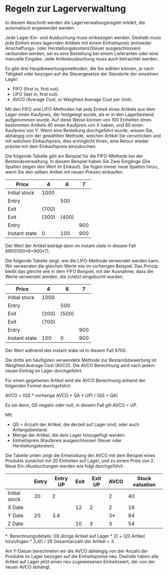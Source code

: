 # Regeln zur Lagerverwaltung

In diesem Abschnitt werden die Lagerverwaltungsregeln erklärt, die automatisch angewendet werden.

Jede Lager-Ein- und Ausbuchung muss einbezogen werden. Deshalb muss jede Einheit eines lagernden Artikels mit einem Einheitspreis (entweder Anschaffungs- oder Herstellungskosten)(Steuer ausgeschlossen) verbunden werden, sei es eine Bestellung bei einem Lieferanten oder eine manuelle Eingabe. Jede Artikelausbuchung muss auch betrachtet werden.

Es gibt drei Hauptbewertungsmethoden, die Sie wählen können, je nach Tätigkeit oder bezogen auf die Steuergesetze der Standorte der einzelnen Lager:

* FIFO (first in, first out).
* LIFO (last in, first out).
* AVCO (Average Cost, or Weighted Average Cost per Unit).

Mit den FIFO und LIFO-Methoden hat jede Einheit eines Artikels aus dem Lager einen Kaufpreis, der festgelegt wurde, als er in den Lagerbestand aufgenommen wurde. Auf diese Weise können von 100 Einheiten eines bestimmten Artikels 40 einen Kaufpreis von X haben, und 60 einen Kaufpreis von Y. Wenn eine Bestellung durchgeführt wurde, wissen Sie, abhängig von der gewählten Methode, welchen Artikel Sie verschicken und mit welchem Einkaufspreis, dies ermöglicht Ihnen, eine Retour wieder präzise mit dem Einkaufspreis einzubuchen.

Die folgende Tabelle gibt ein Beispiel für die FIFO-Methode bei der Bestandsverwaltung. In diesem Beispiel haben Sie Zwei Eingänge (Die Spalten zeigen den Wert im Einkauf). Sie fügen immer neue Spalten hinzu, wenn Sie den selben Artikel mit neuen Preisen einkaufen.

| Price         | 4     | 6     | 7   |
| ------------- | ----- | ----- | --- |
| Initial stock | 1000  |       |     |
| Entry         |       | 500   |     |
| Exit          | (700) |       |     |
| Exit          | (300) | (400) |     |
| Entry         |       |       | 900 |
| Instant state | 0     | 100   | 900 |

Der Wert der Artikel beträgt dann im instant state in diesem Fall 6900(100\*6+900\*7).

Die folgende Tabelle zeigt, wie die LIFO-Methode verwendet werden kann. Wir verwenden die gleichen Werte wie im vorherigen Beispiel. Das Prinzip bleibt das gleiche wie in dem FIFO Beispiel, mit der Ausnahme, dass die Werte verwendet werden, die zuletzt eingebucht wurden.

| Price         | 4     | 6     | 7   |
| ------------- | ----- | ----- | --- |
| Initial stock | 1000  |       |     |
| Entry         |       | 500   |     |
| Exit          | (200) | (500) |     |
| Exit          | (700) |       |     |
| Entry         |       |       | 900 |
| Instant state | 100   | 0     | 900 |

Der Wert während des instant state ist in diesem Fall 6700.

Die dritte am häufigsten verwendete Methode zur Bestandsbewertung ist Weighted Average Cost (AVCO). Die AVCO Berechnung wird nach jedem neuen Eintrag im Lager durchgeführt.

Für einen gegebenen Artikel wird die AVCO Berechnung anhand der folgenden Formel durchgeführt:

AVCO = (QS \* vorherige AVCO + QA \* UP) / (QS + QA)

Es sei denn, QS negativ oder null, in diesem Fall gilt AVCO = UP.

Mit:

* QS = Anzahl der Artikel, die derzeit auf Lager sind, oder auch Anfangsbestand.
* Menge der Artikel, die dem Lager hinzugefügt werden.
* Einheitspreis (Kaufpreis ausgeschlossen Steuer oder Herstellungskosten).

Die Tabelle unten zeigt die Entwicklung der AVCO mit dem Beispiel eines Produkts zunächst mit 20 Einheiten auf Lager, und zu einem Preis von 2. Neue Ein-/Ausbuchungen werden wie folgt durchgeführt:

|               | Entry | Entry UP | Exit | Exit UP | AVCO | Stock valuation |
| ------------- | ----- | -------- | ---- | ------- | ---- | --------------- |
| Initial stock | 20    | 2        |      |         | 2    | 40              |
| X Date        |       |          | 12   | 2       | 2    | 16              |
| Y Date        | 20    | 3.4      |      |         | 3\*  | 84              |
| Z Date        |       |          | 10   | 3       | 3    | 54              |

\*: Berechnungsdetails: ((8 übrige Artikel auf Lager \* 2) + (20 Artikel hinzufügen \* 3,4)) / 28 Gesamtanzahl der Artikel = 3.

Am Y-Datum berechneten wir die AVCO abhängig von der Anzahl der Produkte im Lager bezogen auf die Einheitspreise neu. Deshalb haben alle Artikel auf Lager jetzt einen neu zugewiesenen Einheitswert, der von der neuen AVCO abhängt.
